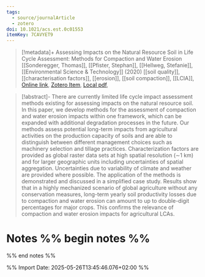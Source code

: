 ```yaml
---
tags:
  - source/journalArticle
  - zotero
doi: 10.1021/acs.est.0c01553
itemKey: 7CAVYET9
---
```

>[!metadata]+
> Assessing Impacts on the Natural Resource Soil in Life Cycle Assessment: Methods for Compaction and Water Erosion
> [[Sonderegger, Thomas]], [[Pfister, Stephan]], [[Hellweg, Stefanie]], 
> [[Environmental Science & Technology]] (2020)
> [[soil quality]], [[characterisation factors]], [[erosion]], [[soil compaction]], [[LCIA]], 
> [Online link](https://doi.org/10.1021/acs.est.0c01553), [Zotero Item](zotero://select/library/items/7CAVYET9), [Local pdf](file://C:/Users/aburg/Documents/references/zotero/storage/WJPVLC9U/Sonderegger2020_AssessingImpacts.pdf), 

>[!abstract]-
>There are currently limited life cycle impact assessment methods existing for assessing impacts on the natural resource soil. In this paper, we develop methods for the assessment of compaction and water erosion impacts within one framework, which can be expanded with additional degradation processes in the future. Our methods assess potential long-term impacts from agricultural activities on the production capacity of soils and are able to distinguish between different management choices such as machinery selection and tillage practices. Characterization factors are provided as global raster data sets at high spatial resolution (∼1 km) and for larger geographic units including uncertainties of spatial aggregation. Uncertainties due to variability of climate and weather are provided where possible. The application of the methods is demonstrated and discussed in a simplified case study. Results show that in a highly mechanized scenario of global agriculture without any conservation measures, long-term yearly soil productivity losses due to compaction and water erosion can amount to up to double-digit percentages for major crops. This confirms the relevance of compaction and water erosion impacts for agricultural LCAs.

# Notes %% begin notes %%

%% end notes %%




%% Import Date: 2025-05-26T13:45:46.076+02:00 %%
